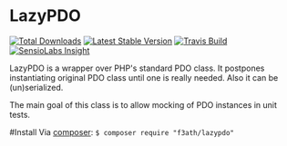LazyPDO
=======
[![Total Downloads](https://img.shields.io/packagist/dt/f3ath/lazypdo.svg)](https://packagist.org/packages/f3ath/lazypdo)
[![Latest Stable Version](https://img.shields.io/packagist/v/f3ath/lazypdo.svg)](https://packagist.org/packages/f3ath/lazypdo)
[![Travis Build](https://travis-ci.org/f3ath/lazypdo.svg?branch=master)](https://travis-ci.org/f3ath/lazypdo)
[![SensioLabs Insight](https://img.shields.io/sensiolabs/i/460a1668-b1bb-418d-ba5e-0f359b7f5a29.svg)](https://insight.sensiolabs.com/projects/460a1668-b1bb-418d-ba5e-0f359b7f5a29)

LazyPDO is a wrapper over PHP's standard PDO class. It postpones instantiating
original PDO class until one is really needed. Also it can be (un)serialized.

The main goal of this class is to allow mocking of PDO instances in unit tests.

#Install
Via [composer](https://getcomposer.org):
`$ composer require "f3ath/lazypdo"`
